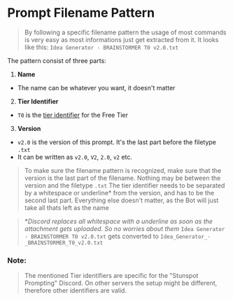 # Prompt Filename Pattern

> By following a specific filename pattern the usage of most commands is very easy as most informations just get extracted from it. It looks like this: `Idea Generator - BRAINSTORMER T0 v2.0.txt`

The pattern consist of three parts:
1. **Name**
  - The name can be whatever you want, it doesn't matter
2. **Tier Identifier**
  - `T0` is the [tier identifier](./Tier%20Identifiers%20in%20CD) for the Free Tier
3. **Version**
  - `v2.0` is the version of this prompt. It's the last part before the filetype `.txt`
  - It can be written as `v2.0`, `V2`, `2.0`, `v2` etc.

> To make sure the filename pattern is recognized, make sure that the version is the last part of the filename. Nothing may be between the version and the filetype `.txt`
> The tier identifier needs to be separated by a whitespace or underline* from the version, and has to be the second last part. Everything else doesn't matter, as the Bot will just take all thats left as the name

> **Discord replaces all whitespace with a underline as soon as the attachment gets uploaded. So no worries about them*
> `Idea Generator - BRAINSTORMER T0 v2.0.txt` gets converted to `Idea_Generator_-_BRAINSTORMER_T0_v2.0.txt`


### Note:
> The mentioned Tier identifiers are specific for the "Stunspot Prompting" Discord. On other servers the setup might be different, therefore other identifiers are valid.